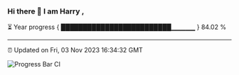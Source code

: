 ### Hi there 👋 I am Harry , 

⏳ Year progress { █████████████████████████▁▁▁▁▁ } 84.02 %

---

⏰ Updated on Fri, 03 Nov 2023 16:34:32 GMT

![Progress Bar CI](https://github.com/duykhang68/duykhang68/workflows/Progress%20Bar%20CI/badge.svg)
